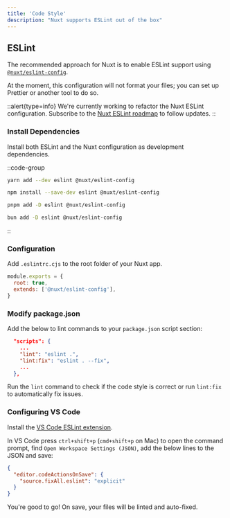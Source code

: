 ```yaml
---
title: 'Code Style'
description: "Nuxt supports ESLint out of the box"
---
```


## ESLint

The recommended approach for Nuxt is to enable ESLint support using [`@nuxt/eslint-config`](https://github.com/nuxt/eslint-config).

At the moment, this configuration will not format your files; you can set up Prettier or another tool to do so.

::alert{type=info}
We're currently working to refactor the Nuxt ESLint configuration. Subscribe to the [Nuxt ESLint roadmap](https://github.com/nuxt/eslint-config/issues/303) to follow updates.
::

### Install Dependencies

Install both ESLint and the Nuxt configuration as development dependencies.

::code-group

```bash [yarn]
yarn add --dev eslint @nuxt/eslint-config
```

```bash [npm]
npm install --save-dev eslint @nuxt/eslint-config
```

```bash [pnpm]
pnpm add -D eslint @nuxt/eslint-config
```

```bash [bun]
bun add -D eslint @nuxt/eslint-config
```

::

### Configuration

Add `.eslintrc.cjs` to the root folder of your Nuxt app.

```js
module.exports = {
  root: true,
  extends: ['@nuxt/eslint-config'],
}
```

### Modify package.json

Add the below to lint commands to your `package.json` script section:

```json
  "scripts": {
    ...
    "lint": "eslint .",
    "lint:fix": "eslint . --fix",
    ...
  },
```

Run the `lint` command to check if the code style is correct or run `lint:fix` to automatically fix issues.

### Configuring VS Code

Install the [VS Code ESLint extension](https://marketplace.visualstudio.com/items?itemName=dbaeumer.vscode-eslint).

In VS Code press `ctrl+shift+p` (`cmd+shift+p` on Mac) to open the command prompt, find `Open Workspace Settings (JSON)`, add the below lines to the JSON and save:

```json
{
  "editor.codeActionsOnSave": {
    "source.fixAll.eslint": "explicit"
  }
}
```

You're good to go! On save, your files will be linted and auto-fixed.
